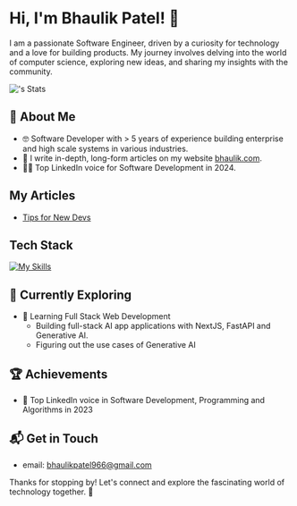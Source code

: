 # Hi, I'm Bhaulik Patel! 👋

I am a passionate Software Engineer, driven by a curiosity for technology and a love for building products. My journey involves delving into the world of computer science, exploring new ideas, and sharing my insights with the community.

![<bhaulik>'s Stats](https://github-readme-stats.vercel.app/api?username=bhaulik&theme=vue-dark&show_icons=true&hide_border=true&count_private=true)

## 🚀 About Me

- 🤓 Software Developer with > 5 years of experience building enterprise and high scale systems in various industries.
- 📝 I write in-depth, long-form articles on my website [bhaulik.com](https://bhaulik.com).
- 🧑‍💻 Top LinkedIn voice for Software Development in 2024.

## My Articles
- [Tips for New Devs]([https://www.freecodecamp.org/news/javascript-engine-and-runtime-explained/](https://qr.ae/psbkZy))


## Tech Stack
[![My Skills](https://skillicons.dev/icons?i=js,html,css,nextjs,c#,dotnet,postgres,visualstudio,tailwind,azure,fastapi,supabase)](https://skillicons.dev)

## 🌱 Currently Exploring

- 🚀 Learning Full Stack Web Development
  - Building full-stack AI app applications with NextJS, FastAPI and Generative AI.
  - Figuring out the use cases of Generative AI

 ## 🏆 Achievements

- 🌟 Top LinkedIn voice in Software Development, Programming and Algorithms in 2023 

## 📬 Get in Touch

- email: bhaulikpatel966@gmail.com

Thanks for stopping by! Let's connect and explore the fascinating world of technology together. 🚀
